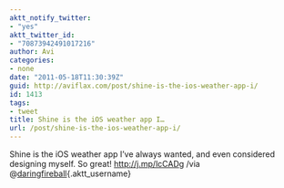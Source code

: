```yaml
---
aktt_notify_twitter:
- "yes"
aktt_twitter_id:
- "70873942491017216"
author: Avi
categories:
- none
date: "2011-05-18T11:30:39Z"
guid: http://aviflax.com/post/shine-is-the-ios-weather-app-i/
id: 1413
tags:
- tweet
title: Shine is the iOS weather app I…
url: /post/shine-is-the-ios-weather-app-i/
---
```

Shine is the iOS weather app I&#8217;ve always wanted, and even considered designing myself. So great! <a href="http://j.mp/lcCADg" rel="nofollow">http://j.mp/lcCADg</a> /via @[daringfireball](http://twitter.com/daringfireball){.aktt_username}
